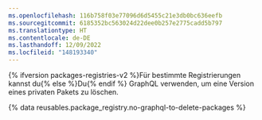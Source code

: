```yaml
---
ms.openlocfilehash: 116b758f03e77096d6d5455c21e3db0bc636eefb
ms.sourcegitcommit: 6185352bc563024d22dee0b257e2775cadd5b797
ms.translationtype: HT
ms.contentlocale: de-DE
ms.lasthandoff: 12/09/2022
ms.locfileid: "148193340"
---
```

{% ifversion packages-registries-v2 %}Für bestimmte Registrierungen kannst du{% else %}Du{% endif %} GraphQL verwenden, um eine Version eines privaten Pakets zu löschen. 

{% data reusables.package_registry.no-graphql-to-delete-packages %}